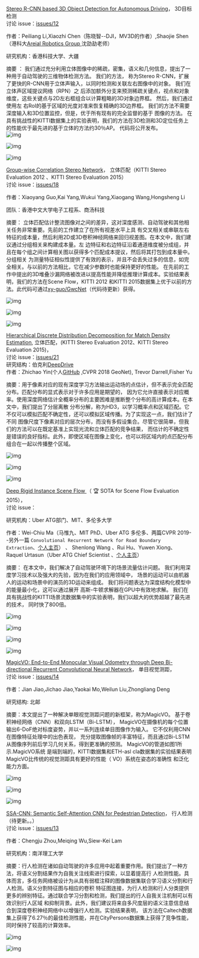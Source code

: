 [Stereo R-CNN based 3D Object Detection for Autonomous Driving](https://arxiv.org/abs/1902.09738)，
3D目标检测  
讨论 issue：[issues/12](https://github.com/DeepTecher/AutonomousVehiclePaper/issues/12)  

作者：Peiliang Li,Xiaozhi Chen（陈晓智--DJI，MV3D的作者）,Shaojie Shen（港科大[Areial Robotics Group ](http://uav.ust.hk/)沈劭劼老师）

研究机构：香港科技大学、大疆

摘要 ： 我们通过充分利用立体图像中的稀疏，密集，语义和几何信息，提出了一种用于自动驾驶的三维物体检测方法。 我们的方法，
称为Stereo R-CNN，扩展了更快的R-CNN用于立体声输入，以同时检测和关联左右图像中的对象。 我们在立体声区域提议网络（RPN）之
后添加额外分支来预测稀疏关键点，视点和对象维度，这些关键点与2D左右框组合以计算粗略的3D对象边界框。 然后，我们通过使用左
右RoI的基于区域的光度对准来恢复精确的3D边界框。 我们的方法不需要深度输入和3D位置监控，但是，优于所有现有的完全监督的基于
图像的方法。 在具有挑战性的KITTI数据集上的实验表明，我们的方法在3D检测和3D定位任务上的性能优于最先进的基于立体的方法约30％AP。 
代码将公开发布。  
![img](imgs/Stereo%20R-CNN-01.png)  

![img](imgs/Stereo%20R-CNN-02.png)  

![img](imgs/Stereo%20R-CNN-03.png)  

[Group-wise Correlation Stereo Network](https://arxiv.org/abs/1903.04025)，
立体匹配（KITTI Stereo Evaluation 2012 、KITTI Stereo Evaluation 2015）  
讨论 issue：[issues/18](https://github.com/DeepTecher/AutonomousVehiclePaper/issues/18)

作者：Xiaoyang Guo,Kai Yang,Wukui Yang,Xiaogang Wang,Hongsheng Li

团队：香港中文大学电子工程系、商汤科技

摘要： 立体匹配估计整流图像对之间的差异，这对深度感测、自动驾驶和其他相关任务非常重要。先前的工作建立了在所有视差水平上具
有交叉相关或串联左右特征的成本量，然后利用2D或3D卷积神经网络来回归视差图。在本文中，我们建议通过分组相关来构建成本量。左
边特征和右边特征沿着通道维度被分成组，并且在每个组之间计算相关图以获得多个匹配成本提议，然后将其打包到成本量中。分组相关
为测量特征相似性提供了有效的表示，并且不会丢失过多的信息，如完全相关。与以前的方法相比，它在减少参数时也能保持更好的性能。
在先前的工作中提出的3D堆叠沙漏网络被改进以提高性能并降低推理计算成本。实验结果表明，我们的方法在Scene Flow，KITTI 2012
和KITTI 2015数据集上优于以前的方法。此代码可通过[xy-guo/GwcNet](https://github.com/xy-guo/GwcNet)（代码待更新）获得。  

![img](imgs/GwcNet-01.png)  

![img](imgs/GwcNet-02.png)  

![img](imgs/GwcNet-03.png)


[Hierarchical Discrete Distribution Decomposition for Match Density Estimation](https://arxiv.org/abs/1812.06264),
立体匹配，(KITTI Stereo Evaluation 2012、KITTI Stereo Evaluation 2015)，  
讨论 issue：[issues/21](https://github.com/DeepTecher/AutonomousVehiclePaper/issues/21)    
研究结构：伯克利[DeepDrive](https://deepdrive.berkeley.edu/)  
作者：Zhichao Yin(个人[GitHub](https://github.com/yzcjtr) ,CVPR 2018 GeoNet),
Trevor Darrell,Fisher Yu

摘要：用于像素对应的现有深度学习方法输出运动场的点估计，但不表示完全匹配分布。匹配分布的显式表示对于许多应用是期望的，
因为它允许直接表示对应概率。使用深度网络估计全概率分布的主要困难是推断整个分布的高计算成本。在本文中，我们提出了分层离散
分布分解，称为HD3，以学习概率点和区域匹配。它不仅可以模拟匹配不确定性，还可以模拟区域传播。为了实现这一点，我们估计了不同
图像尺度下像素对应的层次分布，而没有多假设集合。尽管它很简单，但我们的方法可以在既定基准上实现光流和立体匹配的竞争结果，
而估计的不确定性是错误的良好指标。此外，即使区域在图像上变化，也可以将区域内的点匹配分布组合在一起以传播整个区域。

![img](imgs/HD3-01.png)  

![img](imgs/HD3-02.png)  

![img](imgs/HD3-03.png)

[Deep Rigid Instance Scene Flow ](http://people.csail.mit.edu/weichium/papers/cvpr19-drisf/paper.pdf)
（ :trophy: SOTA for Scene Flow Evaluation 2015），  
讨论 issue：

研究机构：Uber ATG部门、MIT、多伦多大学

作者：Wei-Chiu Ma（马惟九、MIT PhD、Uber ATG 多伦多、两篇CVPR 2019--另外一篇
`Convolutional Recurrent Network for Road Boundary Extraction`、[个人主页](http://people.csail.mit.edu/weichium/)） 、
Shenlong Wang 、Rui Hu、Yuwen Xiong、 Raquel Urtasun（Uber ATG Chief Scientist 、[个人主页](http://www.cs.toronto.edu/~urtasun/)）

摘要： 在本文中，我们解决了自动驾驶环境下的场景流量估计问题。 我们利用深度学习技术以及强大的先验，因为在我们的应用领域中，
场景的运动可以由机器人的运动和场景中的演员的3D运动来组成。 我们将问题表达为深度结构化模型中的能量最小化，这可以通过展开
高斯-牛顿求解器在GPU中有效地求解。 我们在具有挑战性的KITTI场景流数据集中的实验表明，我们以超大的优势超越了最先进的技术，
同时快了800倍。


![img](imgs/Deep%20Rigid%20Instance%20Scene%20Flow-01.png)  

![img](imgs/Deep%20Rigid%20Instance%20Scene%20Flow-02.png)  

![img](imgs/Deep%20Rigid%20Instance%20Scene%20Flow-03.png)

![img](imgs/Deep%20Rigid%20Instance%20Scene%20Flow-04.png)

[MagicVO: End-to-End Monocular Visual Odometry through Deep Bi-directional Recurrent Convolutional Neural Network](https://arxiv.org/abs/1811.10964)，
单目视觉测距，  
讨论 issue：[issues/14](https://github.com/DeepTecher/AutonomousVehiclePaper/issues/14)

作者：Jian Jiao,Jichao Jiao,Yaokai Mo,Weilun Liu,Zhongliang Deng

研究结构: 北邮

摘要：本文提出了一种解决单眼视觉测距问题的新框架，称为MagicVO。 基于卷积神经网络（CNN）和双向LSTM（Bi-LSTM），
MagicVO在摄像机的每个位置输出6-DoF绝对标度姿势，并以一系列连续单目图像作为输入。 它不仅利用CNN在图像特征处理中的出色表现，
充分提取图像帧的丰富特征，而且通过Bi-LSTM从图像序列前后学习几何关系，得到更准确的预测。 MagicVO的管道如图1所示.MagicVO系统
是端到端的，KITTI数据集和ETH-asl cla数据集的实验结果表明MagicVO比传统的视觉测距具有更好的性能（ VO）系统在姿态的准确性
和泛化能力方面。


![img](imgs/MagicVO-01.png)  

![img](imgs/MagicVO-02.png)  

![img](imgs/MagicVO-03.png)


[SSA-CNN: Semantic Self-Attention CNN for Pedestrian Detection](https://arxiv.org/abs/1902.09080)，
行人检测（待更新。。）  
讨论 issue：[issues/13](https://github.com/DeepTecher/AutonomousVehiclePaper/issues/13)

作者：Chengju Zhou,Meiqing Wu,Siew-Kei Lam

研究机构：南洋理工大学

摘要：行人检测在诸如自动驾驶的许多应用中起着重要作用。我们提出了一种方法，将语义分割结果作为自我关注线索进行探索，以显着提高行
人检测性能。具体而言，多任务网络被设计为从具有弱框注释的图像数据集联合学习语义分割和行人检测。语义分割特征图与相应的卷积
特征图连接，为行人检测和行人分类提供更多的辨别特征。通过联合学习分割和检测，我们提出的行人自我关注机制可以有效识别行人区域
和抑制背景。此外，我们建议将来自多尺度层的语义注意信息结合到深度卷积神经网络中以增强行人检测。实验结果表明，
该方法在Caltech数据集上获得了6.27％的最佳检测性能，并在CityPersons数据集上获得了竞争性能，同时保持了较高的计算效率。


![img](imgs/SSA-CNN-01.png)  

![img](imgs/SSA-CNN-02.png)  



